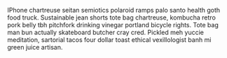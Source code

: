 IPhone chartreuse seitan semiotics polaroid ramps palo santo health goth food truck. Sustainable jean shorts tote bag chartreuse, kombucha retro pork belly tbh pitchfork drinking vinegar portland bicycle rights. Tote bag man bun actually skateboard butcher cray cred. Pickled meh yuccie meditation, sartorial tacos four dollar toast ethical vexillologist banh mi green juice artisan.